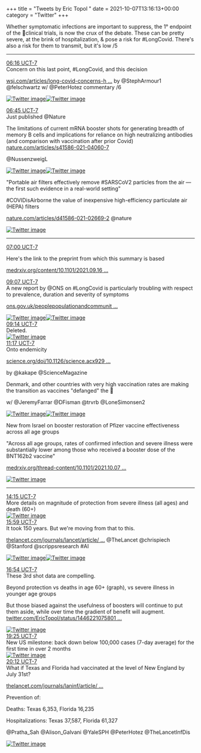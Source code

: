 +++
title = "Tweets by Eric Topol " 
date = 2021-10-07T13:16:13+00:00
category = "Twitter"
+++
<div class="thread"> 
<div class="thread-content"> 
Whether symptomatic infections are important to suppress, the 1° endpoint of the 💉clinical trials, is now the crux of the debate. These can be pretty severe, at the brink of hospitalization, &amp; pose  a risk for #LongCovid. There's also a risk for them to transmit, but it's low /5</div> 
<hr><div class="profile"> 
<a href="https://twitter.com/erictopol/status/1446102060215128077" target="_blank" rel="noreferer">06:16 UCT-7</a> 
</div> 
<div class="content"> 
Concern on this last point, #LongCovid, and this decision

<a href="https://www.wsj.com/articles/long-covid-concerns-help-fuel-biden-administrations-broad-booster-push-11633604401" target="_blank" rel="noreferer">wsj.com/articles/long-covid-concerns-h ...</a> 
 by @StephArmour1 @felschwartz w/ @PeterHotez commentary /6 </div> 
<a href="/twitter/erictopol/images/FBGVnQzVkAIWytQ.jpg"  ><img src="/twitter/erictopol/images/FBGVnQzVkAIWytQ.jpg" alt="Twitter image" ></img></a><a href="/twitter/erictopol/images/FBGVp9bUUAEQJXU.png"  ><img src="/twitter/erictopol/images/FBGVp9bUUAEQJXU.png" alt="Twitter image" ></img></a></div> 
<div class="tweet"> 
<div class="profile"> 
<a href="https://twitter.com/erictopol/status/1446109517024948236" target="_blank" rel="noreferer">06:45 UCT-7</a> 
</div> 
<div class="content"> 
Just published @Nature 

The limitations of current mRNA booster shots for generating breadth of memory B cells and implications for reliance on high neutralizing antibodies (and comparison with vaccination after prior Covid) <a href="https://www.nature.com/articles/s41586-021-04060-7" target="_blank" rel="noreferer">nature.com/articles/s41586-021-04060-7</a> 


@NussenzweigL </div> 
<a href="/twitter/erictopol/images/FBGbxUfUcAcZv9V.jpg"  ><img src="/twitter/erictopol/images/FBGbxUfUcAcZv9V.jpg" alt="Twitter image" ></img></a><a href="/twitter/erictopol/images/FBGb2H0VEAAnxTF.jpg"  ><img src="/twitter/erictopol/images/FBGb2H0VEAAnxTF.jpg" alt="Twitter image" ></img></a></div> 
<div class="thread"> 
<div class="thread-content"> 
"Portable air filters effectively remove #SARSCoV2 particles from the air — the first such evidence in a real-world setting"

#COVIDisAirborne the value of inexpensive high-efficiency particulate air (HEPA) filters

<a href="https://www.nature.com/articles/d41586-021-02669-2" target="_blank" rel="noreferer">nature.com/articles/d41586-021-02669-2</a> 
 @nature </div> 
<a href="/twitter/erictopol/images/FBGeag5VcA486Rh.jpg"  ><img src="/twitter/erictopol/images/FBGeag5VcA486Rh.jpg" alt="Twitter image" ></img></a><hr><div class="profile"> 
<a href="https://twitter.com/erictopol/status/1446113081126309903" target="_blank" rel="noreferer">07:00 UCT-7</a> 
</div> 
<div class="content"> 
Here's the link to the preprint from which this summary is based

<a href="https://www.medrxiv.org/content/10.1101/2021.09.16.21263684v1" target="_blank" rel="noreferer">medrxiv.org/content/10.1101/2021.09.16 ...</a> 
</div> 
</div> 
<div class="tweet"> 
<div class="profile"> 
<a href="https://twitter.com/erictopol/status/1446145254575407111" target="_blank" rel="noreferer">09:07 UCT-7</a> 
</div> 
<div class="content"> 
A new report by @ONS on #LongCovid is particularly troubling with respect to prevalence, duration and severity of symptoms

<a href="https://www.ons.gov.uk/peoplepopulationandcommunity/healthandsocialcare/conditionsanddiseases/bulletins/prevalenceofongoingsymptomsfollowingcoronaviruscovid19infectionintheuk/7october2021#main-points" target="_blank" rel="noreferer">ons.gov.uk/peoplepopulationandcommunit ...</a> 
 </div> 
<a href="/twitter/erictopol/images/FBG9LYuVcAUPIy7.png"  ><img src="/twitter/erictopol/images/FBG9LYuVcAUPIy7.png" alt="Twitter image" ></img></a><a href="/twitter/erictopol/images/FBG9NTeVUAYytuA.png"  ><img src="/twitter/erictopol/images/FBG9NTeVUAYytuA.png" alt="Twitter image" ></img></a></div> 
<div class="tweet"> 
<div class="profile"> 
<a href="https://twitter.com/erictopol/status/1446146863023865869" target="_blank" rel="noreferer">09:14 UCT-7</a> 
</div> 
<div class="content"> 
Deleted. </div> 
<a href="/twitter/erictopol/images/FBG-4cyUYAYdZed.jpg"  ><img src="/twitter/erictopol/images/FBG-4cyUYAYdZed.jpg" alt="Twitter image" ></img></a></div> 
<div class="tweet"> 
<div class="profile"> 
<a href="https://twitter.com/erictopol/status/1446177864659832844" target="_blank" rel="noreferer">11:17 UCT-7</a> 
</div> 
<div class="content"> 
Onto endemicity

<a href="https://www.science.org/doi/10.1126/science.acx9290" target="_blank" rel="noreferer">science.org/doi/10.1126/science.acx929 ...</a> 


by @kakape @ScienceMagazine 

Denmark, and other countries with very high vaccination rates are making the transition as vaccines "defanged" the 🦠

w/ @JeremyFarrar @DFisman @trvrb @LoneSimonsen2 </div> 
<a href="/twitter/erictopol/images/FBHZiZ_VEAsoLjB.png"  ><img src="/twitter/erictopol/images/FBHZiZ_VEAsoLjB.png" alt="Twitter image" ></img></a><a href="/twitter/erictopol/images/FBHZj2CUcAIq0jJ.jpg"  ><img src="/twitter/erictopol/images/FBHZj2CUcAIq0jJ.jpg" alt="Twitter image" ></img></a></div> 
<div class="thread"> 
<div class="thread-content"> 
New from Israel on booster restoration of Pfizer vaccine effectiveness across all age groups

"Across all age groups, rates of confirmed infection and severe illness were substantially lower among those who received a booster dose of the BNT162b2 vaccine"

<a href="https://www.medrxiv.org/thread-content/10.1101/2021.10.07.21264626v1" target="_blank" rel="noreferer">medrxiv.org/thread-content/10.1101/2021.10.07 ...</a> 
 </div> 
<a href="/twitter/erictopol/images/FBIB8OLVQCUQ7W4.jpg"  ><img src="/twitter/erictopol/images/FBIB8OLVQCUQ7W4.jpg" alt="Twitter image" ></img></a><hr><div class="profile"> 
<a href="https://twitter.com/erictopol/status/1446222771042729999" target="_blank" rel="noreferer">14:15 UCT-7</a> 
</div> 
<div class="content"> 
More details on magnitude of protection from severe illness (all ages) and death (60+) </div> 
<a href="/twitter/erictopol/images/FBIDkKAVQBgixkd.jpg"  ><img src="/twitter/erictopol/images/FBIDkKAVQBgixkd.jpg" alt="Twitter image" ></img></a></div> 
<div class="tweet"> 
<div class="profile"> 
<a href="https://twitter.com/erictopol/status/1446248941960318981" target="_blank" rel="noreferer">15:59 UCT-7</a> 
</div> 
<div class="content"> 
It took 150 years. But we're moving from that to this.

<a href="https://www.thelancet.com/journals/lancet/article/PIIS0140-6736(21)02149-8/fulltext" target="_blank" rel="noreferer">thelancet.com/journals/lancet/article/ ...</a> 
 @TheLancet @chrispiech @Stanford @scrippsresearch #AI </div> 
<a href="/twitter/erictopol/images/FBIbGkrVEAEQtlN.jpg"  ><img src="/twitter/erictopol/images/FBIbGkrVEAEQtlN.jpg" alt="Twitter image" ></img></a><a href="/twitter/erictopol/images/FBIbKtzUUAALlhG.jpg"  ><img src="/twitter/erictopol/images/FBIbKtzUUAALlhG.jpg" alt="Twitter image" ></img></a></div> 
<div class="tweet"> 
<div class="profile"> 
<a href="https://twitter.com/erictopol/status/1446262783910158336" target="_blank" rel="noreferer">16:54 UCT-7</a> 
</div> 
<div class="content"> 
These 3rd shot data are compelling.

Beyond protection vs deaths in age 60+ (graph), vs severe illness in younger age groups

But those biased against the usefulness of boosters will continue to put them aside, while over time the gradient of benefit will augment.  <a href="https://twitter.com/EricTopol/status/1446221075801522207" target="_blank" rel="noreferer">twitter.com/EricTopol/status/1446221075801 ...</a> 
</div> 
<a href="/twitter/erictopol/images/FBInUY3VEAEkXYM.jpg"  ><img src="/twitter/erictopol/images/FBInUY3VEAEkXYM.jpg" alt="Twitter image" ></img></a></div> 
<div class="tweet"> 
<div class="profile"> 
<a href="https://twitter.com/erictopol/status/1446300801710706693" target="_blank" rel="noreferer">19:25 UCT-7</a> 
</div> 
<div class="content"> 
New US milestone: back down below 100,000 cases (7-day average) for the first time in over 2 months </div> 
<a href="/twitter/erictopol/images/FBJKyX-VIAYM_ex.jpg"  ><img src="/twitter/erictopol/images/FBJKyX-VIAYM_ex.jpg" alt="Twitter image" ></img></a></div> 
<div class="tweet"> 
<div class="profile"> 
<a href="https://twitter.com/erictopol/status/1446312562778279937" target="_blank" rel="noreferer">20:12 UCT-7</a> 
</div> 
<div class="content"> 
What if Texas and Florida had vaccinated at the level of New England by July 31st?

<a href="https://www.thelancet.com/journals/laninf/article/PIIS1473-3099(21)00620-4/fulltext" target="_blank" rel="noreferer">thelancet.com/journals/laninf/article/ ...</a> 


Prevention of:

Deaths: Texas 6,353, Florida 16,235

Hospitalizations: Texas 37,587, Florida 61,327

@Pratha_Sah @Alison_Galvani @YaleSPH @PeterHotez  @TheLancetInfDis </div> 
<a href="/twitter/erictopol/images/FBJS7ebVQAIPKoA.jpg"  ><img src="/twitter/erictopol/images/FBJS7ebVQAIPKoA.jpg" alt="Twitter image" ></img></a></div> 


